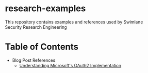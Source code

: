 # research-examples
This repository contains examples and references used by Swimlane Security Research Engineering


Table of Contents
=================

  * Blog Post References
    * [Understanding Microsoft's OAuth2 Implementation](microsoft-oauth2-powershell-examples/README.md)
